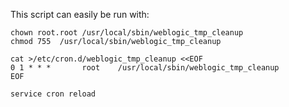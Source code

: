 This script can easily be run with:

    chown root.root /usr/local/sbin/weblogic_tmp_cleanup
    chmod 755  /usr/local/sbin/weblogic_tmp_cleanup

    cat >/etc/cron.d/weblogic_tmp_cleanup <<EOF
    0 1 * * *       root    /usr/local/sbin/weblogic_tmp_cleanup
    EOF

    service cron reload
